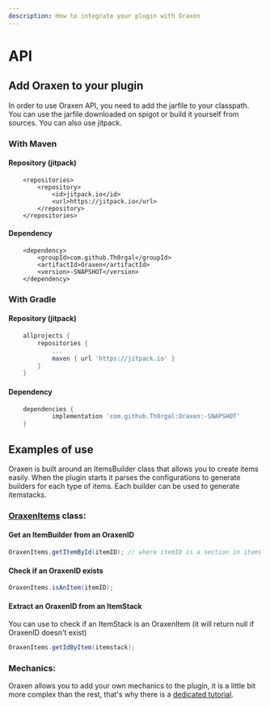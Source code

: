 ```yaml
---
description: How to integrate your plugin with Oraxen
---
```


# API

## Add Oraxen to your plugin

In order to use Oraxen API, you need to add the jarfile to your classpath. You can use the jarfile downloaded on spigot or build it yourself from sources. You can also use jitpack.

### With Maven

#### Repository \(jitpack\)

```markup
	<repositories>
		<repository>
		    <id>jitpack.io</id>
		    <url>https://jitpack.io</url>
		</repository>
	</repositories>
```

#### Dependency

```markup
	<dependency>
	    <groupId>com.github.Th0rgal</groupId>
	    <artifactId>Oraxen</artifactId>
	    <version>-SNAPSHOT</version>
	</dependency>
```

### With Gradle

#### Repository \(jitpack\)

```groovy
	allprojects {
		repositories {
			...
			maven { url 'https://jitpack.io' }
		}
	}
```

#### Dependency

```groovy
	dependencies {
	        implementation 'com.github.Th0rgal:Oraxen:-SNAPSHOT'
	}
```



## Examples of use

Oraxen is built around an ItemsBuilder class that allows you to create items easily. When the plugin starts it parses the configurations to generate builders for each type of items. Each builder can be used to generate itemstacks.

### [OraxenItems](https://github.com/Th0rgal/Oraxen/blob/master/src/main/java/io/th0rgal/oraxen/items/OraxenItems.java) class: 

#### Get an ItemBuilder from an OraxenID

```java
OraxenItems.getItemById(itemID); // where itemID is a section in items configurations
```

#### Check if an OraxenID exists

```java
OraxenItems.isAnItem(itemID);
```

#### Extract an OraxenID from an ItemStack

You can use to check if an ItemStack is an OraxenItem \(it will return null if OraxenID doesn't exist\)

```java
OraxenItems.getIdByItem(itemstack);
```

### Mechanics:

Oraxen allows you to add your own mechanics to the plugin, it is a little bit more complex than the rest, that's why there is a [dedicated tutorial](mechanics.md#how-does-the-mechanic-system-work).

